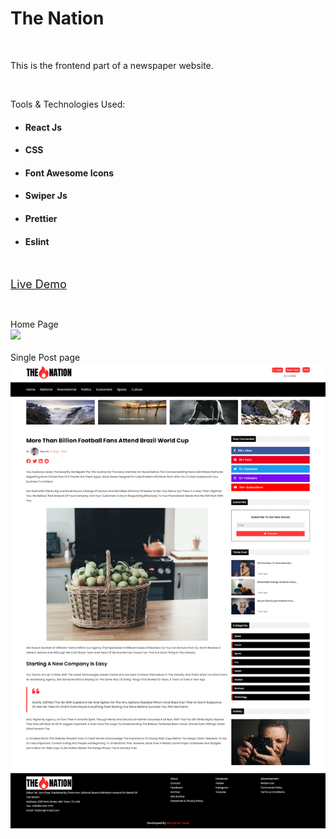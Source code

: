 <h1>The Nation</h1> <br/> 
<p>This is the frontend part of a newspaper website.</p> <br/>
<p>Tools & Technologies Used:</p>
<ul>
    <li><h4>React Js</h4></li>
    <li><h4>CSS</h4></li>
    <li><h4>Font Awesome Icons</h4></li>
    <li><h4>Swiper Js</h4></li>
    <li><h4>Prettier</h4></li>
    <li><h4>Eslint</h4></li>
</ul>

<br/>

<a style="font-size:18px" href="https://thenationbyadnan.netlify.app/" target="_blank" rel="noreferrer">Live Demo</a>

<br/>

<label>Home Page</label>  
<img src="./src/News/preview/The-Nation.png">
</br> </br>
<label>Single Post page</label>  
<img src="./src/News/preview/The-Nation2.png">
